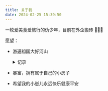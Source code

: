 ```yaml
---
title: 关于我
date: 2024-02-25 15:39:50
---
```


一枚爱美食爱旅行的伪少年，目前在外企搬砖 🧑🏻‍💻

愿望：

- 游遍祖国大好河山
    <details>
        <summary>记录</summary>  
        待续...

        - 2023.12.23 ～ 2024.01.06 西藏
        - 2023.09.28 ～ 2023.10.02 阿尔山和沈阳
        - 2023.03.25 ～ 2023.04.01 澳门香港

        - 2022.09.03 ～ 2022.09.08 青岛威海
        - 2022.09.25 上迪第三次
        - 2020.06.24 ～ 2020.06.26 花鸟岛

        - 2019.09.13 上迪第二次
        - 2019.01.01 重庆

        - 2018.09 乌镇
        - 2018.04 上迪第一次

        - 2016.06 厦门

        - 2015.07 重游南京
        - 2015.01 雾凇岛和黑龙江

        - 2014.10 保定
        - 2014.05 山西

        - 2013.10 秦皇岛

    </details>

- 暴富，拥有属于自己的小房子
- 希望我的小崽儿永远快乐健康平安
